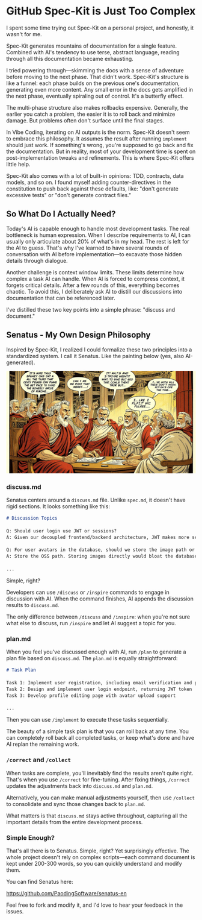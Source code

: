 # GitHub Spec-Kit is Just Too Complex

I spent some time trying out Spec-Kit on a personal project, and honestly, it wasn't for me.

Spec-Kit generates mountains of documentation for a single feature. Combined with AI's tendency to use terse, abstract language, reading through all this documentation became exhausting.

I tried powering through—skimming the docs with a sense of adventure before moving to the next phase. That didn't work. Spec-Kit's structure is like a funnel: each phase builds on the previous one's documentation, generating even more content. Any small error in the docs gets amplified in the next phase, eventually spiraling out of control. It's a butterfly effect.

The multi-phase structure also makes rollbacks expensive. Generally, the earlier you catch a problem, the easier it is to roll back and minimize damage. But problems often don't surface until the final stages.

In Vibe Coding, iterating on AI outputs is the norm. Spec-Kit doesn't seem to embrace this philosophy. It assumes the result after running `implement` should just work. If something's wrong, you're supposed to go back and fix the documentation. But in reality, most of your development time is spent on post-implementation tweaks and refinements. This is where Spec-Kit offers little help.

Spec-Kit also comes with a lot of built-in opinions: TDD, contracts, data models, and so on. I found myself adding counter-directives in the constitution to push back against these defaults, like: "don't generate excessive tests" or "don't generate contract files."

## So What Do I Actually Need?

Today's AI is capable enough to handle most development tasks. The real bottleneck is human expression. When I describe requirements to AI, I can usually only articulate about 20% of what's in my head. The rest is left for the AI to guess. That's why I've learned to have several rounds of conversation with AI before implementation—to excavate those hidden details through dialogue.

Another challenge is context window limits. These limits determine how complex a task AI can handle. When AI is forced to compress context, it forgets critical details. After a few rounds of this, everything becomes chaotic. To avoid this, I deliberately ask AI to distill our discussions into documentation that can be referenced later.

I've distilled these two key points into a simple phrase: "discuss and document."

## Senatus - My Own Design Philosophy

Inspired by Spec-Kit, I realized I could formalize these two principles into a standardized system. I call it Senatus. Like the painting below (yes, also AI-generated).

![Senatus Framework](../senatus.png)

### discuss.md

Senatus centers around a `discuss.md` file. Unlike `spec.md`, it doesn't have rigid sections. It looks something like this:

``` markdown
# Discussion Topics

Q: Should user login use JWT or sessions?
A: Given our decoupled frontend/backend architecture, JWT makes more sense. It's stateless, scales easily, and works well for mobile clients.

Q: For user avatars in the database, should we store the image path or the actual image?
A: Store the OSS path. Storing images directly would bloat the database and prevent CDN acceleration.

...
```

Simple, right?

Developers can use `/discuss` or `/inspire` commands to engage in discussion with AI. When the command finishes, AI appends the discussion results to `discuss.md`.

The only difference between `/discuss` and `/inspire`: when you're not sure what else to discuss, run `/inspire` and let AI suggest a topic for you.

### plan.md

When you feel you've discussed enough with AI, run `/plan` to generate a plan file based on `discuss.md`. The `plan.md` is equally straightforward:

``` markdown
# Task Plan

Task 1: Implement user registration, including email verification and password encryption
Task 2: Design and implement user login endpoint, returning JWT token
Task 3: Develop profile editing page with avatar upload support

...
```

Then you can use `/implement` to execute these tasks sequentially.

The beauty of a simple task plan is that you can roll back at any time. You can completely roll back all completed tasks, or keep what's done and have AI replan the remaining work.

### `/correct` and `/collect`

When tasks are complete, you'll inevitably find the results aren't quite right. That's when you use `/correct` for fine-tuning. After fixing things, `/correct` updates the adjustments back into `discuss.md` and `plan.md`.

Alternatively, you can make manual adjustments yourself, then use `/collect` to consolidate and sync those changes back to `plan.md`.

What matters is that `discuss.md` stays active throughout, capturing all the important details from the entire development process.

### Simple Enough?

That's all there is to Senatus. Simple, right? Yet surprisingly effective. The whole project doesn't rely on complex scripts—each command document is kept under 200-300 words, so you can quickly understand and modify them.

You can find Senatus here:

https://github.com/PaodingSoftware/senatus-en

Feel free to fork and modify it, and I'd love to hear your feedback in the issues.